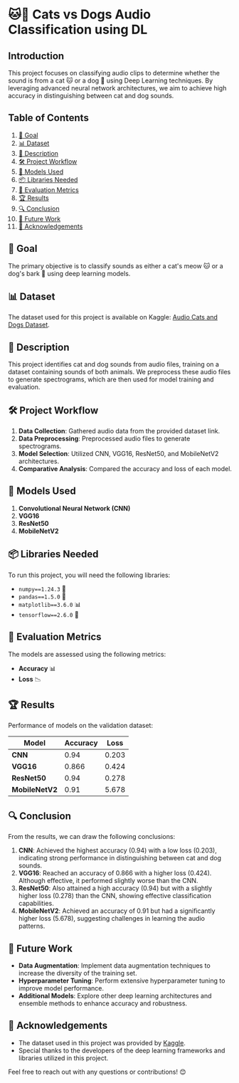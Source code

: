 # 🐱🐶 Cats vs Dogs Audio Classification using DL

## Introduction
This project focuses on classifying audio clips to determine whether the sound is from a cat 🐱 or a dog 🐶 using Deep Learning techniques. By leveraging advanced neural network architectures, we aim to achieve high accuracy in distinguishing between cat and dog sounds.

## Table of Contents
1. [🎯 Goal](#goal)
2. [📊 Dataset](#dataset)
3. [📜 Description](#description)
4. [🛠️ Project Workflow](#project-workflow)
5. [🧠 Models Used](#models-used)
6. [📦 Libraries Needed](#libraries-needed)
7. [📏 Evaluation Metrics](#evaluation-metrics)
8. [🏆 Results](#results)
9. [🔍 Conclusion](#conclusion)
10. [🔮 Future Work](#future-work)
11. [🙏 Acknowledgements](#acknowledgements)

## 🎯 Goal
The primary objective is to classify sounds as either a cat's meow 🐱 or a dog's bark 🐶 using deep learning models.

## 📊 Dataset
The dataset used for this project is available on Kaggle: [Audio Cats and Dogs Dataset](https://www.kaggle.com/datasets/mmoreaux/audio-cats-and-dogs).

## 📜 Description
This project identifies cat and dog sounds from audio files, training on a dataset containing sounds of both animals. We preprocess these audio files to generate spectrograms, which are then used for model training and evaluation.

## 🛠️ Project Workflow
1. **Data Collection**: Gathered audio data from the provided dataset link.
2. **Data Preprocessing**: Preprocessed audio files to generate spectrograms.
3. **Model Selection**: Utilized CNN, VGG16, ResNet50, and MobileNetV2 architectures.
4. **Comparative Analysis**: Compared the accuracy and loss of each model.

## 🧠 Models Used
1. **Convolutional Neural Network (CNN)** 
2. **VGG16** 
3. **ResNet50** 
4. **MobileNetV2** 

## 📦 Libraries Needed
To run this project, you will need the following libraries:

- `numpy==1.24.3` 🐍
- `pandas==1.5.0` 🐼
- `matplotlib==3.6.0` 📊
- `tensorflow==2.6.0` 🧠

## 📏 Evaluation Metrics
The models are assessed using the following metrics:
- **Accuracy** 📊
- **Loss** 📉

## 🏆 Results
Performance of models on the validation dataset:

| Model       | Accuracy | Loss   |
|-------------|----------|--------|
| **CNN**         | 0.94     | 0.203  |
| **VGG16**       | 0.866    | 0.424  |
| **ResNet50**    | 0.94     | 0.278  |
| **MobileNetV2** | 0.91     | 5.678  |

## 🔍 Conclusion
From the results, we can draw the following conclusions:
1. **CNN**: Achieved the highest accuracy (0.94) with a low loss (0.203), indicating strong performance in distinguishing between cat and dog sounds.
2. **VGG16**: Reached an accuracy of 0.866 with a higher loss (0.424). Although effective, it performed slightly worse than the CNN.
3. **ResNet50**: Also attained a high accuracy (0.94) but with a slightly higher loss (0.278) than the CNN, showing effective classification capabilities.
4. **MobileNetV2**: Achieved an accuracy of 0.91 but had a significantly higher loss (5.678), suggesting challenges in learning the audio patterns.

## 🔮 Future Work
- **Data Augmentation**: Implement data augmentation techniques to increase the diversity of the training set.
- **Hyperparameter Tuning**: Perform extensive hyperparameter tuning to improve model performance.
- **Additional Models**: Explore other deep learning architectures and ensemble methods to enhance accuracy and robustness.

## 🙏 Acknowledgements
- The dataset used in this project was provided by [Kaggle](https://www.kaggle.com).
- Special thanks to the developers of the deep learning frameworks and libraries utilized in this project.

Feel free to reach out with any questions or contributions! 😊
